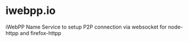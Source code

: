 iwebpp.io
=========

iWebPP Name Service to setup P2P connection via websocket for node-httpp and firefox-httpp
